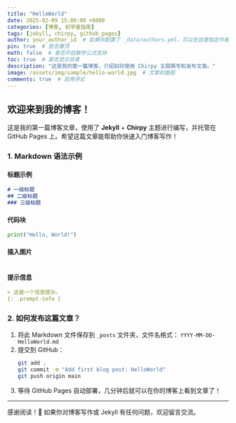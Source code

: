 ```yaml
---
title: "HelloWorld"
date: 2025-02-09 15:00:00 +0800
categories: [博客, 初学者指南]
tags: [jekyll, chirpy, github_pages]
author: your_author_id  # 如果你配置了 _data/authors.yml，可以在这里指定作者
pin: true  # 是否置顶
math: false  # 是否开启数学公式支持
toc: true  # 是否显示目录
description: "这是我的第一篇博客，介绍如何使用 Chirpy 主题撰写和发布文章。"
image: /assets/img/sample/hello-world.jpg  # 文章封面图
comments: true  # 启用评论
---
```


## 欢迎来到我的博客！

这是我的第一篇博客文章，使用了 **Jekyll** + **Chirpy** 主题进行编写，并托管在 GitHub Pages 上。希望这篇文章能帮助你快速入门博客写作！

### 1. Markdown 语法示例

#### 标题示例
```markdown
# 一级标题
## 二级标题
### 三级标题
```

#### 代码块
```python
print("Hello, World!")
```

#### 插入图片
```markdown
```

#### 提示信息
```markdown
> 这是一个信息提示。
{: .prompt-info }
```

### 2. 如何发布这篇文章？

1. 将此 Markdown 文件保存到 `_posts` 文件夹，文件名格式： `YYYY-MM-DD-HelloWorld.md`
2. 提交到 GitHub：
   ```bash
   git add .
   git commit -m "Add first blog post: HelloWorld"
   git push origin main
   ```
3. 等待 GitHub Pages 自动部署，几分钟后就可以在你的博客上看到文章了！

---

感谢阅读！🎉 如果你对博客写作或 Jekyll 有任何问题，欢迎留言交流。

